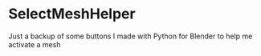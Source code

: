 # SelectMeshHelper
Just a backup of some buttons I made with Python for Blender to help me activate a mesh
